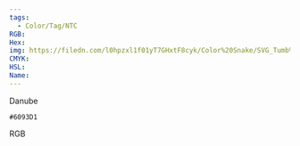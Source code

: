 ```yaml
---
tags:
  - Color/Tag/NTC
RGB:
Hex:
img: https://filedn.com/l0hpzxl1f01yT7GHxtF8cyk/Color%20Snake/SVG_Tumb%20Mass%20No%20Name/6093D1.svg
CMYK:
HSL:
Name:
---
```

Danube
```palette
#6093D1
```
RGB
